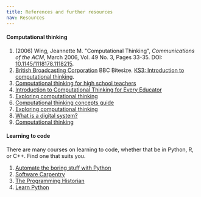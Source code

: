 ```yaml
---
title: References and further resources
nav: Resources
---
```


#### Computational thinking

1. (2006) Wing, Jeannette M. "Computational Thinking", *Communications of the ACM*, March 2006, Vol. 49 No. 3, Pages 33-35. DOI: [10.1145/1118178.1118215](https://dx.doi.org/10.1145/1118178.1118215).
2. [British Broadcasting Corporation](https://www.bbc.com/) BBC Bitesize. [KS3: Introduction to computational thinking](https://www.bbc.com/bitesize/guides/zp92mp3/revision/1).
3. [Computational thinking for high school teachers](https://ctpdonline.org/)
4. [Introduction to Computational Thinking for Every Educator](https://www.iste.org/professional-development/iste-u/computational-thinking)
5. [Exploring computational thinking](https://learn.iste.org/d2l/lor/search/search_results.d2l?ou=6606&lrepos=1006)
6. [Computational thinking concepts guide](https://docs.google.com/document/d/1Hyb2WKJrjT7TeZ2ATq6gsBhkQjSZwTH-xfpVMFEn2F8/edit)
7. [Exploring computational thinking](https://edu.google.com/resources/programs/exploring-computational-thinking/)
8. [What is a digital system?](https://www.digitaltechnologieshub.edu.au/search#/site-search?pageNumber=1&keyword=GoogleCT)
9. [Computational thinking](https://www.youtube.com/watch?v=dHWmnayy8MY)

#### Learning to code

There are many courses on learning to code, whether that be in Python, R, or C++. Find one that suits you.

1. [Automate the boring stuff with Python](https://automatetheboringstuff.com/)
2. [Software Carpentry](https://software-carpentry.org/)
3. [The Programming Historian](https://programminghistorian.org/)
4. [Learn Python](https://www.w3schools.com/python/)
